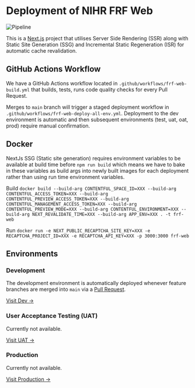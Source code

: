 # Deployment of NIHR FRF Web

![Pipeline](https://github.com/PA-NIHR-CRN/frf-web/actions/workflows/frf-fe-build.yml/badge.svg)

This is a [Next.js](https://nextjs.org/) project that utilises Server Side Rendering (SSR) along with Static Site Generation (SSG) and Incremental Static Regeneration (ISR) for automatic cache revalidation.

## GitHub Actions Workflow

We have a GitHub Actions workflow located in `.github/workflows/frf-web-build.yml` that builds, tests, runs code quality checks for every Pull Request.

Merges to `main` branch will trigger a staged deployment workflow in `.github/workflows/frf-web-deploy-all-env.yml`. Deployment to the dev environment is automatic and then subsequent environments (test, uat, oat, prod) require manual confirmation.

## Docker

NextJs SSG (Static site generation) requires environment variables to be available at build time before `npm run build` which means we have to bake in these variables as build args into newly built images for each deployment rather than using run time environment variables.

Build
`docker build --build-arg CONTENTFUL_SPACE_ID=XXX --build-arg CONTENTFUL_ACCESS_TOKEN=XXX --build-arg CONTENTFUL_PREVIEW_ACCESS_TOKEN=XXX --build-arg CONTENTFUL_MANAGEMENT_ACCESS_TOKEN=XXX --build-arg CONTENTFUL_PREVIEW_MODE=XXX --build-arg CONTENTFUL_ENVIRONMENT=XXX --build-arg NEXT_REVALIDATE_TIME=XXX --build-arg APP_ENV=XXX . -t frf-web`

Run
`docker run -e NEXT_PUBLIC_RECAPTCHA_SITE_KEY=XXX -e RECAPTCHA_PROJECT_ID=XXX -e RECAPTCHA_API_KEY=XXX -p 3000:3000 frf-web`

## Environments

### Development

The development environment is automatically deployed whenever feature branches are merged into `main` via a [Pull Request](https://github.com/PA-NIHR-CRN/frf-web/pulls).

[Visit Dev →](https://dev.findrecruitandfollowup.nihr.ac.uk/)

### User Acceptance Testing (UAT)

Currently not available.

[Visit UAT →](#)

### Production

Currently not available.

[Visit Production →](#)
